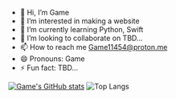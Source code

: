 - 👋 Hi, I’m Game
- 👀 I’m interested in making a website
- 🌱 I’m currently learning Python, Swift
- 💞️ I’m looking to collaborate on TBD...
- 📫 How to reach me Game11454@proton.me
- 😄 Pronouns: Game
- ⚡ Fun fact: TBD...

[![Game's GitHub stats](https://github-readme-stats-dusky-kappa-46.vercel.app/api/?username=noigamegun&theme=chartreuse-dark)](https://github.com/anuraghazra/github-readme-stats) ![Top Langs](https://github-readme-stats.vercel.app/api/top-langs/?username=noigamegun&layout=compact&theme=chartreuse-dark)
